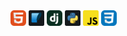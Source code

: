 <img src="imagens/HTML.svg" alt="Logo Python Dark" width="25px">

<img src="imagens/sqlite.svg" alt="Logo Python Dark" width="25px">

<img src="imagens/Django.svg" alt="Logo Python Dark" width="25px">

<img src="imagens/python.svg" alt="Logo Python Dark" width="25px">

<img src="imagens/javascript.svg" alt="Logo Python Dark" width="25px">

<img src="imagens/CSS.svg" alt="Logo Python Dark" width="25px">